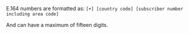  E.164 numbers are formatted as: `[+] [country code] [subscriber number including area code]`

And can have a maximum of fifteen digits.